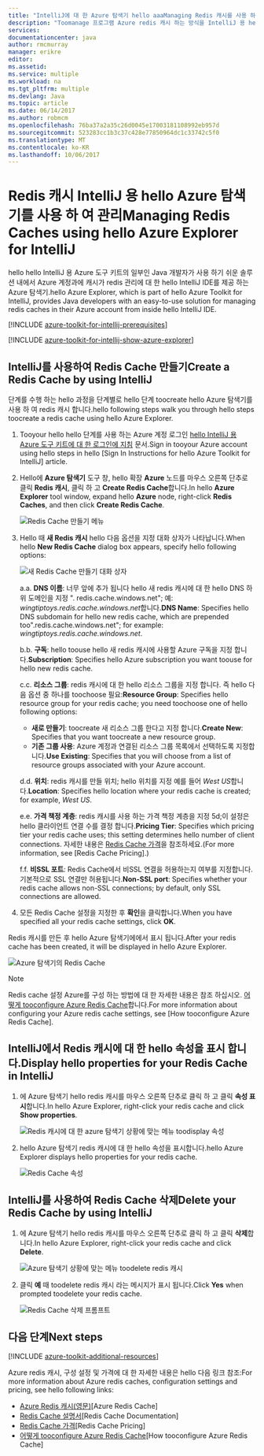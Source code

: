 ```yaml
---
title: "IntelliJ에 대 한 Azure 탐색기 hello aaaManaging Redis 캐시를 사용 하 여 | Microsoft Docs"
description: "Toomanage 프로그램 Azure redis 캐시 하는 방식을 IntelliJ 용 hello Azure 탐색기를 사용 하 여에 대해 알아봅니다."
services: 
documentationcenter: java
author: rmcmurray
manager: erikre
editor: 
ms.assetid: 
ms.service: multiple
ms.workload: na
ms.tgt_pltfrm: multiple
ms.devlang: Java
ms.topic: article
ms.date: 06/14/2017
ms.author: robmcm
ms.openlocfilehash: 76ba37a2a35c26d0045e17003181108992eb957d
ms.sourcegitcommit: 523283cc1b3c37c428e77850964dc1c33742c5f0
ms.translationtype: MT
ms.contentlocale: ko-KR
ms.lasthandoff: 10/06/2017
---
```

# <a name="managing-redis-caches-using-hello-azure-explorer-for-intellij"></a><span data-ttu-id="c4286-103">Redis 캐시 IntelliJ 용 hello Azure 탐색기를 사용 하 여 관리</span><span class="sxs-lookup"><span data-stu-id="c4286-103">Managing Redis Caches using hello Azure Explorer for IntelliJ</span></span>

<span data-ttu-id="c4286-104">hello hello IntelliJ 용 Azure 도구 키트의 일부인 Java 개발자가 사용 하기 쉬운 솔루션 내에서 Azure 계정과에 캐시가 redis 관리에 대 한 hello IntelliJ IDE를 제공 하는 Azure 탐색기.</span><span class="sxs-lookup"><span data-stu-id="c4286-104">hello Azure Explorer, which is part of hello Azure Toolkit for IntelliJ, provides Java developers with an easy-to-use solution for managing redis caches in their Azure account from inside hello IntelliJ IDE.</span></span>

[!INCLUDE [azure-toolkit-for-intellij-prerequisites](../includes/azure-toolkit-for-intellij-prerequisites.md)]

[!INCLUDE [azure-toolkit-for-intellij-show-azure-explorer](../includes/azure-toolkit-for-intellij-show-azure-explorer.md)]

## <a name="create-a-redis-cache-by-using-intellij"></a><span data-ttu-id="c4286-105">IntelliJ를 사용하여 Redis Cache 만들기</span><span class="sxs-lookup"><span data-stu-id="c4286-105">Create a Redis Cache by using IntelliJ</span></span>

<span data-ttu-id="c4286-106">단계를 수행 하는 hello 과정을 단계별로 hello 단계 toocreate hello Azure 탐색기를 사용 하 여 redis 캐시 합니다.</span><span class="sxs-lookup"><span data-stu-id="c4286-106">hello following steps walk you through hello steps toocreate a redis cache using hello Azure Explorer.</span></span>

1. <span data-ttu-id="c4286-107">Tooyour hello hello 단계를 사용 하는 Azure 계정 로그인 [hello IntelliJ 용 Azure 도구 키트에 대 한 로그인에 지침] 문서.</span><span class="sxs-lookup"><span data-stu-id="c4286-107">Sign in tooyour Azure account using hello steps in hello [Sign In Instructions for hello Azure Toolkit for IntelliJ] article.</span></span>

1. <span data-ttu-id="c4286-108">Hello에 **Azure 탐색기** 도구 창, hello 확장 **Azure** 노드를 마우스 오른쪽 단추로 클릭 **Redis 캐시**, 클릭 하 고 **Create Redis Cache**합니다.</span><span class="sxs-lookup"><span data-stu-id="c4286-108">In hello **Azure Explorer** tool window, expand hello **Azure** node, right-click **Redis Caches**, and then click **Create Redis Cache**.</span></span>

   ![Redis Cache 만들기 메뉴][CR01]

1. <span data-ttu-id="c4286-110">Hello 때 **새 Redis 캐시** hello 다음 옵션을 지정 대화 상자가 나타납니다.</span><span class="sxs-lookup"><span data-stu-id="c4286-110">When hello **New Redis Cache** dialog box appears, specify hello following options:</span></span>

   ![새 Redis Cache 만들기 대화 상자][CR02]

   <span data-ttu-id="c4286-112">a.</span><span class="sxs-lookup"><span data-stu-id="c4286-112">a.</span></span> <span data-ttu-id="c4286-113">**DNS 이름**: 너무 앞에 추가 됩니다 hello 새 redis 캐시에 대 한 hello DNS 하위 도메인을 지정 ". redis.cache.windows.net"; 예: *wingtiptoys.redis.cache.windows.net*합니다.</span><span class="sxs-lookup"><span data-stu-id="c4286-113">**DNS Name**: Specifies hello DNS subdomain for hello new redis cache, which are prepended too".redis.cache.windows.net"; for example: *wingtiptoys.redis.cache.windows.net*.</span></span>

   <span data-ttu-id="c4286-114">b.</span><span class="sxs-lookup"><span data-stu-id="c4286-114">b.</span></span> <span data-ttu-id="c4286-115">**구독**: hello toouse hello 새 redis 캐시에 사용할 Azure 구독을 지정 합니다.</span><span class="sxs-lookup"><span data-stu-id="c4286-115">**Subscription**: Specifies hello Azure subscription you want toouse for hello new redis cache.</span></span>

   <span data-ttu-id="c4286-116">c.</span><span class="sxs-lookup"><span data-stu-id="c4286-116">c.</span></span> <span data-ttu-id="c4286-117">**리소스 그룹**: redis 캐시에 대 한 hello 리소스 그룹을 지정 합니다. 즉 hello 다음 옵션 중 하나를 toochoose 필요:</span><span class="sxs-lookup"><span data-stu-id="c4286-117">**Resource Group**: Specifies hello resource group for your redis cache; you need toochoose one of hello following options:</span></span>
      * <span data-ttu-id="c4286-118">**새로 만들기**: toocreate 새 리소스 그룹 한다고 지정 합니다.</span><span class="sxs-lookup"><span data-stu-id="c4286-118">**Create New**: Specifies that you want toocreate a new resource group.</span></span>
      * <span data-ttu-id="c4286-119">**기존 그룹 사용**: Azure 계정과 연결된 리소스 그룹 목록에서 선택하도록 지정합니다.</span><span class="sxs-lookup"><span data-stu-id="c4286-119">**Use Existing**: Specifies that you will choose from a list of resource groups associated with your Azure account.</span></span>

   <span data-ttu-id="c4286-120">d.</span><span class="sxs-lookup"><span data-stu-id="c4286-120">d.</span></span> <span data-ttu-id="c4286-121">**위치**: redis 캐시를 만들 위치; hello 위치를 지정 예를 들어 *West US*합니다.</span><span class="sxs-lookup"><span data-stu-id="c4286-121">**Location**: Specifies hello location where your redis cache is created; for example, *West US*.</span></span>

   <span data-ttu-id="c4286-122">e.</span><span class="sxs-lookup"><span data-stu-id="c4286-122">e.</span></span> <span data-ttu-id="c4286-123">**가격 책정 계층**: redis 캐시를 사용 하는 가격 책정 계층을 지정 5d;이 설정은 hello 클라이언트 연결 수를 결정 합니다.</span><span class="sxs-lookup"><span data-stu-id="c4286-123">**Pricing Tier**: Specifies which pricing tier your redis cache uses; this setting determines hello number of client connections.</span></span> <span data-ttu-id="c4286-124">자세한 내용은 [Redis Cache 가격]을 참조하세요.</span><span class="sxs-lookup"><span data-stu-id="c4286-124">(For more information, see [Redis Cache Pricing].)</span></span>

   <span data-ttu-id="c4286-125">f.</span><span class="sxs-lookup"><span data-stu-id="c4286-125">f.</span></span> <span data-ttu-id="c4286-126">**비SSL 포트**: Redis Cache에서 비SSL 연결을 허용하는지 여부를 지정합니다. 기본적으로 SSL 연결만 허용됩니다.</span><span class="sxs-lookup"><span data-stu-id="c4286-126">**Non-SSL port**: Specifies whether your redis cache allows non-SSL connections; by default, only SSL connections are allowed.</span></span>

1. <span data-ttu-id="c4286-127">모든 Redis Cache 설정을 지정한 후 **확인**을 클릭합니다.</span><span class="sxs-lookup"><span data-stu-id="c4286-127">When you have specified all your redis cache settings, click **OK**.</span></span>

<span data-ttu-id="c4286-128">Redis 캐시를 만든 후 hello Azure 탐색기에에서 표시 됩니다.</span><span class="sxs-lookup"><span data-stu-id="c4286-128">After your redis cache has been created, it will be displayed in hello Azure Explorer.</span></span>

   ![Azure 탐색기의 Redis Cache][CR03]

> [!NOTE]
>
> <span data-ttu-id="c4286-130">Redis cache 설정 Azure를 구성 하는 방법에 대 한 자세한 내용은 참조 하십시오. [어떻게 tooconfigure Azure Redis Cache]합니다.</span><span class="sxs-lookup"><span data-stu-id="c4286-130">For more information about configuring your Azure redis cache settings, see [How tooconfigure Azure Redis Cache].</span></span>
>

## <a name="display-hello-properties-for-your-redis-cache-in-intellij"></a><span data-ttu-id="c4286-131">IntelliJ에서 Redis 캐시에 대 한 hello 속성을 표시 합니다.</span><span class="sxs-lookup"><span data-stu-id="c4286-131">Display hello properties for your Redis Cache in IntelliJ</span></span>

1. <span data-ttu-id="c4286-132">에 Azure 탐색기 hello redis 캐시를 마우스 오른쪽 단추로 클릭 하 고 클릭 **속성 표시**합니다.</span><span class="sxs-lookup"><span data-stu-id="c4286-132">In hello Azure Explorer, right-click your redis cache and click **Show properties**.</span></span>

   ![Redis 캐시에 대 한 azure 탐색기 상황에 맞는 메뉴 toodisplay 속성][SP01]

1. <span data-ttu-id="c4286-134">hello Azure 탐색기 redis 캐시에 대 한 hello 속성을 표시합니다.</span><span class="sxs-lookup"><span data-stu-id="c4286-134">hello Azure Explorer displays hello properties for your redis cache.</span></span>

   ![Redis Cache 속성][SP02]

## <a name="delete-your-redis-cache-by-using-intellij"></a><span data-ttu-id="c4286-136">IntelliJ를 사용하여 Redis Cache 삭제</span><span class="sxs-lookup"><span data-stu-id="c4286-136">Delete your Redis Cache by using IntelliJ</span></span>

1. <span data-ttu-id="c4286-137">에 Azure 탐색기 hello redis 캐시를 마우스 오른쪽 단추로 클릭 하 고 클릭 **삭제**합니다.</span><span class="sxs-lookup"><span data-stu-id="c4286-137">In hello Azure Explorer, right-click your redis cache and click **Delete**.</span></span>

   ![Azure 탐색기 상황에 맞는 메뉴 toodelete redis 캐시][DE01]

1. <span data-ttu-id="c4286-139">클릭 **예** 때 toodelete redis 캐시 라는 메시지가 표시 됩니다.</span><span class="sxs-lookup"><span data-stu-id="c4286-139">Click **Yes** when prompted toodelete your redis cache.</span></span>

   ![Redis Cache 삭제 프롬프트][DE02]

## <a name="next-steps"></a><span data-ttu-id="c4286-141">다음 단계</span><span class="sxs-lookup"><span data-stu-id="c4286-141">Next steps</span></span>

[!INCLUDE [azure-toolkit-additional-resources](../includes/azure-toolkit-additional-resources.md)]

<span data-ttu-id="c4286-142">Azure redis 캐시, 구성 설정 및 가격에 대 한 자세한 내용은 hello 다음 링크 참조:</span><span class="sxs-lookup"><span data-stu-id="c4286-142">For more information about Azure redis caches, configuration settings and pricing, see hello following links:</span></span>

* <span data-ttu-id="c4286-143">[Azure Redis 캐시(영문)]</span><span class="sxs-lookup"><span data-stu-id="c4286-143">[Azure Redis Cache]</span></span>
* <span data-ttu-id="c4286-144">[Redis Cache 설명서]</span><span class="sxs-lookup"><span data-stu-id="c4286-144">[Redis Cache Documentation]</span></span>
* <span data-ttu-id="c4286-145">[Redis Cache 가격]</span><span class="sxs-lookup"><span data-stu-id="c4286-145">[Redis Cache Pricing]</span></span>
* <span data-ttu-id="c4286-146">[어떻게 tooconfigure Azure Redis Cache]</span><span class="sxs-lookup"><span data-stu-id="c4286-146">[How tooconfigure Azure Redis Cache]</span></span>

<!-- URL List -->

[Redis Cache 가격]: https://azure.microsoft.com/pricing/details/cache/
[Azure Redis 캐시(영문)]: https://azure.microsoft.com/services/cache/
[Redis Cache 설명서]: ./redis-cache/index.md
[어떻게 tooconfigure Azure Redis Cache]: ./redis-cache/cache-configure.md
[hello IntelliJ 용 Azure 도구 키트에 대 한 로그인에 지침]: ./azure-toolkit-for-intellij-sign-in-instructions.md

<!-- IMG List -->

[CR01]: ./media/azure-toolkit-for-intellij-managing-redis-caches-using-azure-explorer/CR01.png
[CR02]: ./media/azure-toolkit-for-intellij-managing-redis-caches-using-azure-explorer/CR02.png
[CR03]: ./media/azure-toolkit-for-intellij-managing-redis-caches-using-azure-explorer/CR03.png

[SP01]: ./media/azure-toolkit-for-intellij-managing-redis-caches-using-azure-explorer/SP01.png
[SP02]: ./media/azure-toolkit-for-intellij-managing-redis-caches-using-azure-explorer/SP02.png

[DE01]: ./media/azure-toolkit-for-intellij-managing-redis-caches-using-azure-explorer/DE01.png
[DE02]: ./media/azure-toolkit-for-intellij-managing-redis-caches-using-azure-explorer/DE02.png
